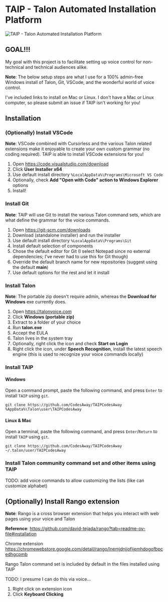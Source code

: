 # TAIP - Talon Automated Installation Platform

![TAIP - Talon Automated Installation Platform](https://github.com/user-attachments/assets/14fab9f1-ca53-4de5-b663-ffabf4132240)

## GOAL!!!

My goal with this project is to facilitate setting up voice control for non-technical and technical audiences alike.

**Note**: The below setup steps are what I use for a 100% admin-free Windows install of Talon, Git, VSCode, and the wonderful world of voice control.

I've included links to install on Mac or Linux. I don't have a Mac or Linux computer, so please submit an issue if TAIP isn't working for you!

## Installation

### (Optionally) Install VSCode

**Note**: VSCode combined with Cursorless and the various Talon related extensions make it enjoyable to create your own custom grammar (no coding required). TAIP is able to install VSCode extensions for you!

1. Open https://code.visualstudio.com/download
2. Click **User Installer x64**
3. Use default install directory `%LocalAppData%\Programs\Microsoft VS Code`
4. Optionally, check **Add "Open with Code" action to Windows Explorer** options
5. Install!

### Install Git

**Note**: TAIP will use Git to install the various Talon command sets, which are what define the grammar for the voice commands.

1. Open https://git-scm.com/downloads
2. Download (standalone installer) and run the installer
3. Use default install directory `%LocalAppData%\Programs\Git`
4. Install default selection of components
5. Chose the default editor for Git (I select Notepad since no external dependencies; I've never had to use this for Git though)
6. Override the default branch name for new repositories (suggest using the default **main**)
7. Use default options for the rest and let it install

### Install Talon

**Note**: The portable zip doesn't require admin, whereas the **Download for Windows** exe currently does.

1. Open https://talonvoice.com
2. Click **Windows (portable zip)**
3. Extract to a folder of your choice
4. Run **talon.exe**
5. Accept the EULA
6. Talon lives in the system tray
7. Optionally, right click the icon and check **Start on Login**
8. Right click the icon, under **Speech Recognition**, install the latest speech engine (this is used to recognize your voice commands locally)

### Install TAIP

#### Windows
Open a command prompt, paste the following command, and press `Enter` to install `TAIP` using `git`.

```shell
git clone https://github.com/CodesAway/TAIPCodesAway %AppData%\Talon\user\TAIPCodesAway
```

#### Linux & Mac

Open a terminal, paste the following command, and press `Enter`/`Return` to install `TAIP` using `git`.

```shell
git clone https://github.com/CodesAway/TAIPCodesAway ~/.talon/user/TAIPCodesAway
```

### Install Talon community command set and other items using TAIP

TODO: add voice commands to allow customizing the lists (like can customize alphabet)

## (Optionally) Install Rango extension

**Note**: Rango is a cross browser extension that helps you interact with web pages using your voice and Talon

**Reference**: https://github.com/david-tejada/rango?tab=readme-ov-file#installation

Chrome extension
https://chromewebstore.google.com/detail/rango/lnemjdnjjofijemhdogofbpcedhgcpmb

Rango Talon command set is included by default in the files installed using TAIP

TODO: I presume I can do this via voice...

1. Right click on extension icon
2. Click **Keyboard Clicking**


